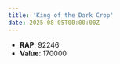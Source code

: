 ```yaml
---
title: 'King of the Dark Crop'
date: 2025-08-05T00:00:00Z
---
```

- **RAP**: 92246
- **Value**: 170000
